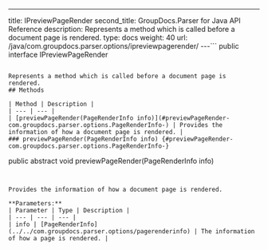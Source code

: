 ---
title: IPreviewPageRender
second_title: GroupDocs.Parser for Java API Reference
description: Represents a method which is called before a document page is rendered.
type: docs
weight: 40
url: /java/com.groupdocs.parser.options/ipreviewpagerender/
---```
public interface IPreviewPageRender
```

Represents a method which is called before a document page is rendered.
## Methods

| Method | Description |
| --- | --- |
| [previewPageRender(PageRenderInfo info)](#previewPageRender-com.groupdocs.parser.options.PageRenderInfo-) | Provides the information of how a document page is rendered. |
### previewPageRender(PageRenderInfo info) {#previewPageRender-com.groupdocs.parser.options.PageRenderInfo-}
```
public abstract void previewPageRender(PageRenderInfo info)
```


Provides the information of how a document page is rendered.

**Parameters:**
| Parameter | Type | Description |
| --- | --- | --- |
| info | [PageRenderInfo](../../com.groupdocs.parser.options/pagerenderinfo) | The information of how a page is rendered. |

